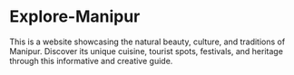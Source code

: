 # Explore-Manipur
This is a website showcasing the natural beauty, culture, and traditions of Manipur. Discover its unique cuisine, tourist spots, festivals, and heritage through this informative and creative guide.
